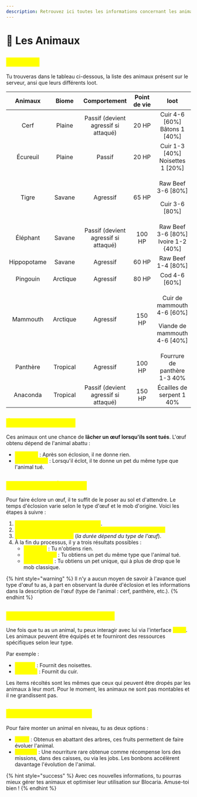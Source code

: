 ```yaml
---
description: Retrouvez ici toutes les informations concernant les animaux
---
```


# 🐅 Les Animaux

## <mark style="color:yellow;">Animaux</mark>

Tu trouveras dans le tableau ci-dessous, la liste des animaux présent sur le serveur, ansi que leurs différents loot.

<table><thead><tr><th align="center">Animaux</th><th width="97" align="center">Biome</th><th width="147" align="center">Comportement</th><th width="118" align="center">Point de vie</th><th align="center">loot</th></tr></thead><tbody><tr><td align="center">Cerf</td><td align="center">Plaine</td><td align="center">Passif (devient agressif si attaqué)</td><td align="center">20 HP</td><td align="center">Cuir 4-6 [60%] Bâtons 1 [40%]</td></tr><tr><td align="center">Écureuil</td><td align="center">Plaine</td><td align="center">Passif</td><td align="center">20 HP</td><td align="center">Cuir 1-3 [40%] Noisettes 1 [20%]</td></tr><tr><td align="center">Tigre</td><td align="center">Savane</td><td align="center">Agressif</td><td align="center">65 HP</td><td align="center"><p>Raw Beef 3-6 [80%]</p><p>Cuir 3-6 [80%]</p></td></tr><tr><td align="center">Éléphant</td><td align="center">Savane</td><td align="center">Passif (devient agressif si attaqué)</td><td align="center">100 HP</td><td align="center">Raw Beef 3-6 [80%] Ivoire 1-2 {40%]</td></tr><tr><td align="center">Hippopotame</td><td align="center">Savane</td><td align="center">Agressif</td><td align="center">60 HP</td><td align="center">Raw Beef 1-4 [80%]</td></tr><tr><td align="center">Pingouin</td><td align="center">Arctique</td><td align="center">Agressif</td><td align="center">80 HP</td><td align="center">Cod 4-6 [60%]</td></tr><tr><td align="center">Mammouth</td><td align="center">Arctique</td><td align="center">Agressif</td><td align="center">150 HP</td><td align="center"><p>Cuir de mammouth 4-6 [60%]</p><p>Viande de mammouth 4-6 [40%]</p></td></tr><tr><td align="center">Panthère</td><td align="center">Tropical</td><td align="center">Agressif</td><td align="center">100 HP</td><td align="center">Fourrure de panthère 1-3 40%</td></tr><tr><td align="center">Anaconda</td><td align="center">Tropical</td><td align="center">Passif (devient agressif si attaqué)</td><td align="center">150 HP</td><td align="center">Écailles de serpent 1 40%</td></tr></tbody></table>

## <mark style="color:yellow;">**Éclosion des Œufs**</mark>

Ces animaux ont une chance de **lâcher un œuf lorsqu'ils sont tués**. L'œuf obtenu dépend de l'animal abattu :

* <mark style="color:yellow;">**Œuf Vide**</mark> : Après son éclosion, il ne donne rien.
* <mark style="color:yellow;">**Œuf \[Animal]**</mark> : Lorsqu'il éclot, il te donne un pet du même type que l'animal tué.

## <mark style="color:yellow;">P</mark><mark style="color:yellow;">**rocessus d'Éclosion**</mark>

Pour faire éclore un œuf, il te suffit de le poser au sol et d'attendre. Le temps d'éclosion varie selon le type d'œuf et le mob d'origine. Voici les étapes à suivre :

1. <mark style="color:yellow;">**Obtiens un œuf en tuant un animal**</mark>.
2. <mark style="color:yellow;">**Place l'œuf au sol pour commencer le processus d'éclosion.**</mark>
3. <mark style="color:yellow;">**Attends que l'œuf éclot**</mark> (_la durée dépend du type de l'œuf_).
4. À la fin du processus, il y a trois résultats possibles :
   * <mark style="color:yellow;">**Œuf Vide**</mark> : Tu n'obtiens rien.
   * <mark style="color:yellow;">**Œuf \[Animal]**</mark> : Tu obtiens un pet du même type que l'animal tué.
   * <mark style="color:yellow;">**Œuf Unique**</mark> : Tu obtiens un pet unique, qui à plus de drop que le mob classique.

{% hint style="warning" %}
Il n'y a aucun moyen de savoir à l'avance quel type d'œuf tu as, à part en observant la durée d'éclosion et les informations dans la description de l'œuf (type de l'animal : cerf, panthère, etc.).
{% endhint %}

## <mark style="color:yellow;">I</mark><mark style="color:yellow;">**nteraction avec les Animaux**</mark>

Une fois que tu as un animal, tu peux interagir avec lui via l'interface <mark style="color:yellow;">**`/pets`**</mark>. Les animaux peuvent être équipés et te fourniront des ressources spécifiques selon leur type.

Par exemple :

* <mark style="color:yellow;">**Écureuil**</mark> : Fournit des noisettes.
* <mark style="color:yellow;">**Panthère**</mark> : Fournit du cuir.

Les items récoltés sont les mêmes que ceux qui peuvent être dropés par les animaux à leur mort. Pour le moment, les animaux ne sont pas montables et il ne grandissent pas.

## <mark style="color:yellow;">É</mark><mark style="color:yellow;">**volution des Animaux**</mark>

Pour faire monter un animal en niveau, tu as deux options :

* <mark style="color:yellow;">**Fruits**</mark> : Obtenus en abattant des arbres, ces fruits permettent de faire évoluer l'animal.
* <mark style="color:yellow;">**Bonbons**</mark> : Une nourriture rare obtenue comme récompense lors des missions, dans des caisses, ou via les jobs. Les bonbons accélèrent davantage l'évolution de l'animal.

{% hint style="success" %}
Avec ces nouvelles informations, tu pourras mieux gérer tes animaux et optimiser leur utilisation sur Blocaria. Amuse-toi bien !
{% endhint %}
